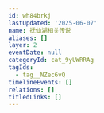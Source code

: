 ```yaml
---
id: wh84brkj
lastUpdated: '2025-06-07'
name: 抚仙湖相关传说
aliases: []
layer: 2
eventDate: null
categoryId: cat_9yUWRRAg
tagIds:
  - tag__NZec6vQ
timelineEvents: []
relations: []
titledLinks: []
---
```


